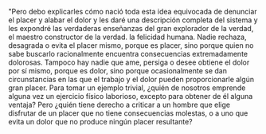 "Pero debo explicarles cómo nació toda esta idea equivocada de denunciar el placer y alabar el dolor y les daré una
descripción completa del sistema y les expondré las verdaderas enseñanzas del gran explorador de la verdad, el maestro constructor
de la verdad. la felicidad humana. Nadie rechaza, desagrada o evita el placer mismo, porque es placer, sino porque quien no
sabe buscarlo racionalmente encuentra consecuencias extremadamente dolorosas. Tampoco hay nadie que ame, persiga o desee obtiene
el dolor por sí mismo, porque es dolor, sino porque ocasionalmente se dan circunstancias en las que el trabajo y el dolor
pueden proporcionarle algún gran placer. Para tomar un ejemplo trivial, ¿quién de nosotros emprende alguna vez un ejercicio 
físico laborioso, excepto para obtener de él alguna ventaja? Pero ¿quién tiene derecho a criticar a un hombre que elige disfrutar
de un placer que no tiene consecuencias molestas, o a uno que evita un dolor que no produce ningún placer resultante?